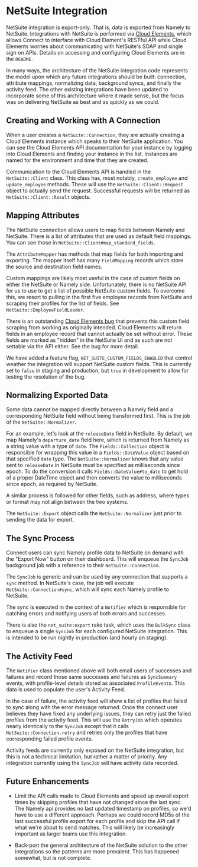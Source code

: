 # NetSuite Integration

NetSuite integration is export-only. That is, data is exported from Namely to
NetSuite. Integrations with NetSuite is performed via [Cloud Elements], which
allows Connect to interface with Cloud Element's RESTful API while Cloud
Elements worries about communicating with NetSuite's SOAP and single sign on
APIs. Details on accessing and configuring Cloud Elements are in the `README`.

In many ways, the architecture of the NetSuite integration code represents the
model upon which any future integrations should be built: connection, attribute
mappings, normalizing data, background syncs, and finally the activity feed. The
other existing integrations have been updated to incorporate some of this
architecture where it made sense, but the focus was on delivering NetSuite as
best and as quickly as we could.

[Cloud Elements]: https://console.cloud-elements.com/elements/jsp/login.jsp

## Creating and Working with A Connection

When a user creates a `NetSuite::Connection`, they are actually creating a
Cloud Elements instance which speaks to their NetSuite application. You can see
the Cloud Elements API documentation for your instance by logging into Cloud
Elements and finding your instance in the list. Instances are named for the
environment and time that they are created.

Communication to the Cloud Elements API is handled in the `NetSuite::Client`
class. This class has, most notably, `create_employee` and `update_employee`
methods. These will use the `NetSuite::Client::Request` object to actually send
the request. Successful requests will be returned as `NetSuite::Client::Result`
objects.

## Mapping Attributes

The NetSuite connection allows users to map fields between Namely and NetSuite.
There is a list of attributes that are used as default field mappings. You can
see those in `NetSuite::Client#map_standard_fields`.

The `AttributeMapper` has methods that map fields for both importing and
exporting. The mapper itself has many `FieldMapping` records which store the
source and destination field names.

Custom mappings are likely most useful in the case of custom fields on either
the NetSuite or Namely side. Unfortunately, there is no NetSuite API for us to
use to get a list of possible NetSuite custom fields. To overcome this, we
resort to pulling in the first five employee records from NetSuite and scraping
their profiles for the list of fields. See `NetSuite::EmployeeFieldLoader`.

There is an outstanding [Cloud Elements bug] that prevents this custom field
scraping from working as originally intended. Cloud Elements will return fields
in an employee record that cannot actually be set without error. These fields
are marked as "hidden" in the NetSuite UI and as such are not settable via the
API either. See the bug for more detail.

[Cloud Elements bug]: http://support.cloud-elements.com/hc/requests/1069

We have added a feature flag, `NET_SUITE_CUSTOM_FIELDS_ENABLED` that control
weather the integration will support NetSuite custom fields. This is currently
set to `false` in staging and production, but `true` in development to allow for
testing the resolution of the bug.

## Normalizing Exported Data

Some data cannot be mapped directly between a Namely field and a corresponding
NetSuite field without being transformed first. This is the job of the
`NetSuite::Normalizer`.

For an example, let's look at the `releaseDate` field in NetSuite. By default,
we map Namely's `departure_date` field here, which is returned from Namely as a
string value with a type of `date`. The `Fields::Collection` object is
responsible for wrapping this value in a `Fields::DateValue` object based on
that specified `date` type. The `NetSuite::Normalizer` knows that any value sent
to `releaseDate` in NetSuite must be specified as milliseconds since epoch. To
do the conversion it calls `Fields::DateValue#to_date` to get hold of a proper
DateTime object and then converts the value to milliseconds since epoch, as
required by NetSuite.

A similar process is followed for other fields, such as address,  where types or
format may not align between the two systems.

The `NetSuite::Export` object calls the `NetSuite::Normalizer` just prior to
sending the data for export.

## The Sync Process

Connect users can sync Namely profile data to NetSuite on demand with the
"Export Now" button on their dashboard. This will enqueue the `SyncJob`
background job with a reference to their `NetSuite::Connection`.

The `SyncJob` is generic and can be used by any connection that supports a
`sync` method. In NetSuite's case, the job will execute
`NetSuite::Connection#sync`, which will sync each Namely profile to NetSuite.

The sync is executed in the context of a `Notifier` which is responsible for
catching errors and notifying users of both errors and successes.

There is also the `net_suite:export` rake task, which uses the `BulkSync` class
to enqueue a single `SyncJob` for each configured NetSuite integration. This is
intended to be run nightly in production (and hourly on staging).

## The Activity Feed

The `Notifier` class mentioned above will both email users of successes and
failures and record those same successes and failures as `SyncSummary` events,
with profile-level details stored as associated `ProfileEvent`s. This data is
used to populate the user's Activity Feed.

In the case of failure, the activity feed will show a list of profiles that
failed to sync along with the error message returned. Once the connect user
believes they have fixed any underlying issues, they can retry just the failed
profiles from the activity feed. This will use the `RetryJob` which operates
nearly identically to the `SyncJob` except that it calls
`NetSuite::Connection.retry` and retries only the profiles that have
corresponding failed profile events.

Activity feeds are currently only exposed on the NetSuite integration, but this
is not a technical limitation, but rather a matter of priority. Any integration
currently using the `SyncJob` will have activity data recorded.

## Future Enhancements

* Limit the API calls made to Cloud Elements and speed up overall export times
  by skipping profiles that have not changed since the last sync. The Namely api
  provides no last updated timestamp on profiles, so we'd have to use a
  different approach. Perhaps we could record MD5s of the last successful
  profile export for each profile and skip the API call if what we're about to
  send matches. This will likely be increasingly important as larger
  teams use this integration.

* Back-port the general architecture of the NetSuite solution to the other
  integrations so the patterns are more prevalent. This has happened somewhat,
  but is not complete.
